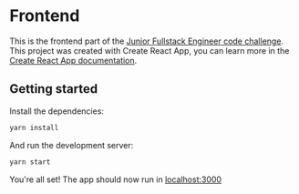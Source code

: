 # Frontend

This is the frontend part of the [Junior Fullstack Engineer code challenge](../Readme.md). This project was created with Create React App, you can learn more in the [Create React App documentation](https://facebook.github.io/create-react-app/docs/getting-started).

## Getting started

Install the dependencies:

```bash
yarn install
```

And run the development server:

```bash
yarn start
```

You're all set! The app should now run in [localhost:3000](http://localhost:3000)
